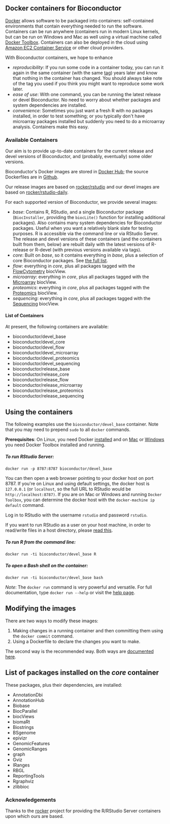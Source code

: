 ## Docker containers for Bioconductor

[Docker](https://www.docker.com) allows software to be packaged into
containers: self-contained environments that contain everything
needed to run the software. Containers can be run anywhere
(containers run in modern Linux kernels, but can be run
on Windows and Mac as well using a virtual machine called
[Docker Toolbox](https://www.docker.com/products/docker-toolbox).
Containers can also be deployed in the cloud using
[Amazon EC2 Container Service](https://aws.amazon.com/ecs/)
or other cloud providers.

With Bioconductor containers, we hope to enhance

* *reproducibility*: If you run some code in a container today,
  you can run it again in the same container (with the same
  [tag](https://docs.docker.com/userguide/dockerimages/#setting-tags-on-an-image))
  years later and know that nothing in the container has changed.
  You should always take note of the tag you used if you think
  you might want to reproduce some work later.
* *ease of use*: With one command, you can be running the
  latest release or devel Bioconductor. No need to worry
  about whether packages and system dependencies are
  installed.
* *convenience*: Sometimes you just want a fresh R with
  no packages installed, in order to test something; or
  you typically don't have microarray packages installed
  but suddenly you need to do a microarray analysis.
  Containers make this easy.

### Available Containers

Our aim is to provide up-to-date containers for the current
release and devel versions of Bioconductor, and (probably, eventually)
some older versions.

Bioconductor's Docker images are stored in
[Docker Hub](https://hub.docker.com/u/bioconductor/);
the source Dockerfiles are in
[Github](https://github.com/Bioconductor/bioc_docker).

Our release images are based on [rocker/rstudio](https://github.com/rocker-org/rocker/tree/master/rstudio) and our devel
images are based on [rocker/rstudio-daily](https://github.com/rocker-org/rstudio-daily).

For each supported version of Bioconductor, we provide several
images:


* *base*: Contains R, RStudio, and a single Bioconductor
  package (`BiocInstaller`,
  providing the `biocLite()` function for installing additional
  packages).
  Also contains many system dependencies for Bioconductor packages.
  Useful when you want a relatively blank slate for testing purposes.
  R is accessible via the command line or via RStudio Server.
  The release and devel versions of these containers (and the
  containers built from them, below) are rebuilt
  daily with the latest versions of R-release or R-devel
  (with previous versions available via tags).
* *core*: Built on *base*, so it contains everything in *base*, plus
  a selection of core Bioconductor packages.
  See [the full list](#the-full-list).
* *flow*: everything in *core*, plus all packages tagged with the
  [FlowCytometry](/packages/release/BiocViews.html#___FlowCytometry) biocView.
* *microarray*: everything in *core*, plus
  all packages tagged with the
  [Microarray](/packages/release/BiocViews.html#___Microarray) biocView.
* *proteomics*: everything in *core*, plus all packages tagged with the
  [Proteomics](/packages/release/BiocViews.html#___Proteomics) biocView.
* *sequencing*: everything in *core*, plus all packages tagged with the
  [Sequencing](/packages/release/BiocViews.html#___Sequencing) biocView.

#### List of Containers

At present, the following containers are available:

* bioconductor/devel_base
* bioconductor/devel_core
* bioconductor/devel_flow
* bioconductor/devel_microarray
* bioconductor/devel_proteomics
* bioconductor/devel_sequencing
* bioconductor/release_base
* bioconductor/release_core
* bioconductor/release_flow
* bioconductor/release_microarray
* bioconductor/release_proteomics
* bioconductor/release_sequencing

## Using the containers

The following examples use the `bioconductor/devel_base` container.
Note that you may need to prepend `sudo` to all `docker` commands.

**Prerequisites**: On Linux, you need Docker
[installed](https://docs.docker.com/installation/) and
on [Mac](http://docs.docker.com/installation/mac/)
or [Windows](http://docs.docker.com/installation/windows/)
you need Docker Toolbox installed and running.

##### To run RStudio Server:

    docker run -p 8787:8787 bioconductor/devel_base

You can then open a web browser pointing to your docker host on port 8787.
If you're on Linux and using default settings, the docker host is
`127.0.0.1` (or `localhost`, so the full URL to RStudio would be
`http://localhost:8787)`. If you are on Mac or Windows and running
`Docker Toolbox`, you can determine the docker host with the
`docker-machine ip default` command.

Log in to RStudio with the username `rstudio` and password `rstudio`.

If you want to run RStudio as a user on your host machine, in order
to read/write files in a host directory, please
[read this](https://github.com/rocker-org/rocker/wiki/Sharing-files-with-host-machine).

##### To run R from the command line:

    docker run -ti bioconductor/devel_base R

##### To open a Bash shell on the container:

    docker run -ti bioconductor/devel_base bash

*Note*: The `docker run` command is very powerful and versatile.
For full documentation, type `docker run --help` or visit
the [help page](https://docs.docker.com/reference/run/).

## Modifying the images

There are two ways to modify these images:

1. Making changes in a running container and then committing them
   using the `docker commit` command.
2. Using a Dockerfile to declare the changes you want to make.

The second way is the recommended way. Both ways are
[documented here](https://docs.docker.com/userguide/dockerimages/#creating-our-own-images).

<a name="the-full-list"></a>

## List of packages installed on the *core* container

These packages, plus their dependencies, are installed:

<ul class="inline_list">
<li>AnnotationDbi</li>
<li>AnnotationHub</li>
<li>Biobase</li>
<li>BiocParallel</li>
<li>biocViews</li>
<li>biomaRt</li>
<li>Biostrings</li>
<li>BSgenome</li>
<li>epivizr</li>
<li>GenomicFeatures</li>
<li>GenomicRanges</li>
<li>graph</li>
<li>Gviz</li>
<li>IRanges</li>
<li>RBGL</li>
<li>ReportingTools</li>
<li>Rgraphviz</li>
<li>zlibbioc</li>
</ul>

### Acknowledgements

Thanks to the
[rocker](https://github.com/rocker-org/rocker) project for providing the
R/RStudio Server containers upon which ours are based.
